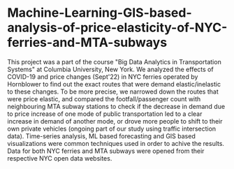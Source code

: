 # Machine-Learning-GIS-based-analysis-of-price-elasticity-of-NYC-ferries-and-MTA-subways

This project was a part of the course "Big Data Analytics in Transportation Systems" at Columbia University, New York.
We analyzed the effects of COVID-19 and price changes (Sept'22) in NYC ferries operated by Hornblower to find out the exact routes that were demand elastic/inelastic to these changes.
To be more precise, we narrowed down the routes that were price elastic, and compared the footfall/passenger count with neighbouring MTA subway stations to check if the decrease in demand due to price increase of one mode of public transportation led to a clear increase in demand of another mode, or drove more people to shift to their own private vehicles (ongoing part of our study using traffic intersection data).
Time-series analysis, ML based forecasting and GIS based visualizations were common techniques used in order to achive the results.
Data for both NYC ferries and MTA subways were opened from their respective NYC open data websites.
